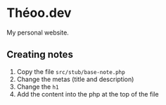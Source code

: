 # Théoo.dev

My personal website.

## Creating notes
1. Copy the file `src/stub/base-note.php`
2. Change the metas (title and description)
3. Change the `h1`
4. Add the content into the php at the top of the file
